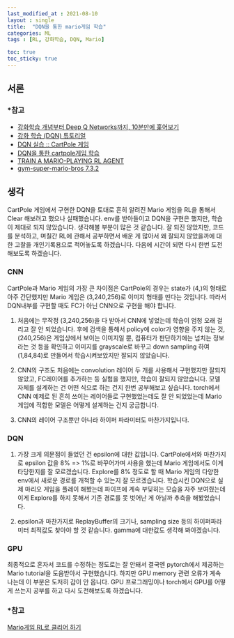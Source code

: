 ```yaml
---
last_modified_at : 2021-08-10
layout : single
title:  "DQN을 통한 mario게임 학습"
categories: ML
tags : [RL, 강화학습, DQN, Mario]

toc: true
toc_sticky: true
---
```

## 서론
### *참고
<ul>
    <li><a href='https://jeinalog.tistory.com/20'>강화학습 개념부터 Deep Q Networks까지, 10분만에 훑어보기</a></li>
    <li><a href='https://tutorials.pytorch.kr/intermediate/reinforcement_q_learning.html'>강화 학습 (DQN) 튜토리얼</a></li>
    <li><a href='https://wegonnamakeit.tistory.com/59'>DQN 실습 :: CartPole 게임</a></li>
    <li><a href='../RL_cartpole'>DQN을 통한 cartpole게임 학습</a></li>
    <li><a href='https://tutorials.pytorch.kr/intermediate/mario_rl_tutorial.html'>TRAIN A MARIO-PLAYING RL AGENT</a></li>
    <li><a href='https://pypi.org/project/gym-super-mario-bros/'>gym-super-mario-bros 7.3.2</a></li>
    
</ul>

## 생각
CartPole 게임에서 구현한 DQN을 토대로 흔히 알려진 Mario 게임을 RL을 통해서 Clear 해보려고 했으나 실패했습니다. env를 받아들이고 DQN을 구현은 했지만, 학습이 제대로 되지 않았습니다. 생각해볼 부분이 많은 것 같습니다. 잘 되진 않았지만, 코드를 분석하고, 며칠간 RL에 관해서 공부하면서 배운 게 많아서 왜 잘되지 않았을까에 대한 고찰을 개인기록용으로 적어놓도록 하겠습니다. 다음에 시간이 되면 다시 한번 도전해보도록 하겠습니다.

### CNN
CartPole과 Mario 게임의 가장 큰 차이점은 CartPole의 경우는 state가 (4,)의 형태로 아주 간단했지만 Mario 게임은 (3,240,256)로 이미지 형태를 띤다는 것입니다. 따라서 DQN내부를 구현할 때도 FC가 아닌 CNN으로 구현을 해야 합니다.

1. 처음에는 무작정 (3,240,256)을 다 받아서 CNN에 넣었는데 학습이 엄청 오래 걸리고 잘 안 되었습니다. 후에 검색을 통해서 policy에 color가 영향을 주지 않는 것, (240,256)은 게임상에서 보이는 이미지일 뿐, 컴퓨터가 판단하기에는 넘치는 정보라는 것 등을 확인하고 이미지를 grayscale로 바꾸고 down sampling 하여 (1,84,84)로 만들어서 학습시켜보았지만 잘되지 않았습니다.

2. CNN의 구조도 처음에는 convolution 레이어 두 개를 사용해서 구현했지만 잘되지 않았고, FC레이어를 추가하는 등 실험을 했지만, 학습이 잘되지 않았습니다. 모델 자체를 설계하는 건 어떤 식으로 하는 건지 한번 공부해보고 싶습니다. torch에서 CNN 예제로 된 흔히 쓰이는 레이어들로 구현했었는데도 잘 안 되었었는데 Mario 게임에 적합한 모델은 어떻게 설계하는 건지 궁금합니다.

3. CNN의 레이어 구조뿐만 아니라 하이퍼 파라미터도 마찬가지입니다.

### DQN
1. 가장 크게 의문점이 들었던 건 epsilon에 대한 값입니다. CartPole에서와 마찬가지로 epsilon 값을 8% => 1%로 바꾸어가며 사용을 했는데 Mario 게임에서도 이게 타당한지를 잘 모르겠습니다. Explore를 8% 정도로 할 때 Mario 게임의 다양한 env에서 새로운 경로를 개척할 수 있는지 잘 모르겠습니다. 학습시킨 DQN으로 실제 마리오 게임을 플레이 해봤는데 파이프에 계속 부딪히는 모습을 자주 보여줬는데 이게 Explore를 하지 못해서 기존 경로를 못 벗어난 게 아닐까 추측을 해봤었습니다.

2. epsilon과 마찬가지로 ReplayBuffer의 크기나, sampling size 등의 하이퍼파라미터 최적값도 찾아야 할 것 같습니다. gamma에 대한값도 생각해 봐야겠습니다.

### GPU
최종적으로 혼자서 코드를 수정하는 정도로는 잘 안돼서 결국엔 pytorch에서 제공하는 Mario tutorial을 도움받아서 구현했습니다. 하지만 GPU memory 관련 오류가 계속 나는데 이 부분은 도저히 감이 안 옵니다. GPU 프로그래밍이나 torch에서 GPU를 어떻게 쓰는지 공부를 하고 다시 도전해보도록 하겠습니다.

### *참고
<a href='https://github.com/lubiksss/RL_game/tree/master/Mario'>Mario게임 RL로 클리어 하기</a>
